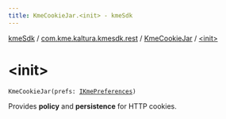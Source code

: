 ```yaml
---
title: KmeCookieJar.<init> - kmeSdk
---
```


[kmeSdk](../../index.html) / [com.kme.kaltura.kmesdk.rest](../index.html) / [KmeCookieJar](index.html) / [&lt;init&gt;](./-init-.html)

# &lt;init&gt;

`KmeCookieJar(prefs: `[`IKmePreferences`](../../com.kme.kaltura.kmesdk.prefs/-i-kme-preferences/index.html)`)`

Provides **policy** and **persistence** for HTTP cookies.

